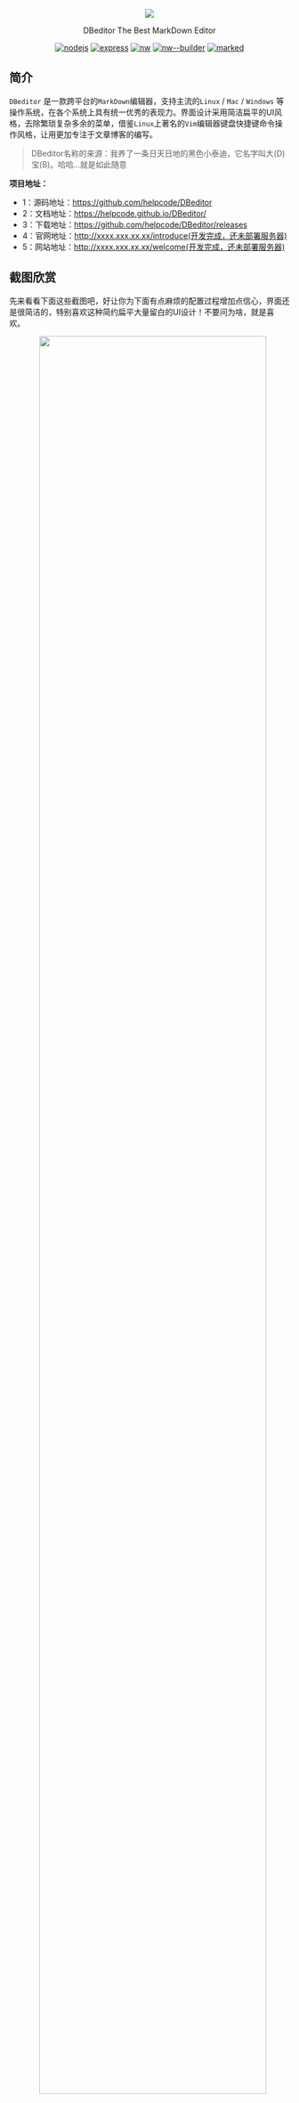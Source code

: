 <p align="center">
    <img src="./public/images/markdown.png"/>
</p>
<p align="center">
  DBeditor The Best MarkDown Editor
</p>
<p align="center">
  <a href="https://nodejs.org/en/download/"><img src="https://img.shields.io/badge/node.js-6.11.1-blue.svg"
                                                           alt="nodejs"></a>
            <a href="http://www.expressjs.com.cn"><img src="https://img.shields.io/badge/express-4.15.2-red.svg"
                                                       alt="express"></a>
            <a href="https://nwjs.io/"><img src="https://img.shields.io/badge/nw-0.25.0-yellow.svg" alt="nw"></a>
            <a href="https://github.com/nwjs-community/nw-builder"><img
                    src="https://img.shields.io/badge/nw--builder-3.4.1-blue.svg" alt="nw--builder"></a>
            <a href="https://github.com/chjj/marked"><img src="https://img.shields.io/badge/marked-0.3.6-%23ff69b4.svg"
                                                          alt="marked"></a>

</p>

## 简介

`DBeditor` 是一款跨平台的`MarkDown`编辑器，支持主流的`Linux` / `Mac` / `Windows` 等操作系统，在各个系统上具有统一优秀的表现力。界面设计采用简洁扁平的UI风格，去除繁琐复杂多余的菜单，借鉴`Linux`上著名的`Vim`编辑器键盘快捷键命令操作风格，让用更加专注于文章博客的编写。


> DBeditor名称的来源：我养了一条日天日地的黑色小泰迪，它名字叫大(D)宝(B)。哈哈...就是如此随意

**项目地址：**

- 1：源码地址：https://github.com/helpcode/DBeditor
- 2：文档地址：https://helpcode.github.io/DBeditor/
- 3：下载地址：https://github.com/helpcode/DBeditor/releases
- 4：官网地址：http://xxxx.xxx.xx.xx/introduce(开发完成，还未部署服务器)
- 5：网站地址：http://xxxx.xxx.xx.xx/welcome(开发完成，还未部署服务器)
 
 
## 截图欣赏

先来看看下面这些截图吧，好让你为下面有点麻烦的配置过程增加点信心，界面还是很简洁的，特别喜欢这种简约扁平大量留白的UI设计！不要问为啥，就是喜欢。

<p align="center">
    <img width="90%" height="90%" src="./public/images/home-js.png"/>
</p>

<p align="center">
   <img width="90%" height="90%" src="http://okkzzhtds.bkt.clouddn.com/index-home.png"/>
</p>

<p align="center">
   <img width="90%" height="90%" src="http://okkzzhtds.bkt.clouddn.com/infert.png"/>
</p> 
 
 
## 安装构建

骚年，文档记得一定要看，否则不会配置打包那我也没办法了，一定要看哦，相关技术点也要掌握！！

> 文档地址：[https://helpcode.github.io/DBeditor/](https://helpcode.github.io/DBeditor/)


1：下载源码

```bash
sudo mkdir Markdown-Edit && sudo chmod 777 -R Markdown-Edit && cd Markdown-Edit
sudo git clone https://github.com/helpcode/DBeditor.git
sudo npm install
``` 

这里需要注意`npm install`在安装`nw`和`nw-builder`依赖包的时候特别慢，而且需要翻墙才能下载哦。


### Linux 下打包

---



所以先不要安装依赖，在`package.json`中把`nw`和`nw-builder`配置删除，然后`npm install`先安装其他依赖，之后下载我这里提供的这两个包的压缩版本，下载完成解压直接丢到`node_modules`中，然后分别进入`nw`和`nw-builder`的文件夹中解决他们自身的依赖关系，这样会快一点。

而使用`nw-builder`打包应用的时候它会根据你命令`nwbuild --platforms linux64 --buildDir dist/ /home/bmy/桌面/DBeditor/Markdown-Edit/` 去下载对应的`nw.js`的sdk，我提供的依赖包里面已经包含了一枚`0.25.1-sdk-linux64`的sdk，所以能节省不少的速度。
 

> 下载地址：[Nw.js 依赖包](http://okkzzhtds.bkt.clouddn.com/nw.7z) [nw-builder 依赖包](http://okkzzhtds.bkt.clouddn.com/nw-builder.7z)



_当然了，如果你不需要 `nw`在开发阶段预览网站在PC端的效果，或者说不需要`nw-builder` 打包工具来打包，那么就不需要配置我上面说的那些东西。直接从`package.json`中把`nw`和`nw-builder`配置删除即可。你可以用我下面说的`builder.sh` shell 脚本的方式来打包，也是官方推荐的，我不过写了一个shell脚本来自动完成而已_


---


安装解决依赖后打开`package.json`，`scripts`字段中提供有如下命令：

```bash
"scripts": {
    # 上面说了，不需要的话就不配置
    # dev阶段通过nw查看运行效果，
    # 需要npm安装 nw，参见：https://github.com/nwjs/npm-installer
    "dev": "nw /home/bmy/桌面/DBeditor/Markdown-Edit",
    # 同上
    "nw": "nw",
    
    # 本地web方式运行网站，node-dev 需要自己安装不要问我
    # 访问地址http://localhost:3000/welcome
    "node": "node-dev ./bin/www",
    
    # 上面说了，不需要的话就不配置
    # 这里是你需要配置的 nw-builder
    # linux64为打包平台，包会根据这个参数自动去下载对应SDK
    # --buildDir 为打包成功输出目录，默认build
    # /home/bmy/桌面/Markdown-Edit/ 是项目绝对路径
    "prod": "nwbuild --platforms linux64 --buildDir dist/ /home/bmy/桌面/DBeditor/Markdown-Edit/",
    
    # 这个是我自己写的 Linux shell 脚本，具体源码和使用请看 
    # https://helpcode.github.io/DBeditor/#/?id=开始打包
    "online": "./../builder.sh",
    
    # 这个是 docute 项目文档运行命令
    "docs": "docute ./docs --out-dir dist --source-maps --presets env"
  }
```

更多的如何打包配置我都写在了帮助文档里面，请仔细阅读

> [https://helpcode.github.io/DBeditor/](https://helpcode.github.io/DBeditor/)

如果你想使用我的脚本来自动打包，那需要注意的是我们之前用`sudo mkdir Markdown-Edit`创建了文件夹`Markdown-Edit`，这个文件夹里面除了放置项目源码`DBeditor`，和`DBeditor`同级的是`Nw.js`的 `SDK`，这里推荐下载这个SDK，原因在帮助文档里面写的很清楚，请仔细查看：

> [nwjs-v0.25.1-linux-x64.tar.gz](http://okkzzhtds.bkt.clouddn.com/nwjs-v0.25.1-linux-x64.tar.gz)

下载解压后，放到`Markdown-Edit`文件夹下，然后也是在`Markdown-Edit`文件夹下创建`builder.sh`，具体目录层级和shell代码如下：

**目录层级**
```text
Markdown-Edit
 |--- DBeditor
 |--- nwjs-v0.25.1-linux-x64
 |--- builder.sh
```

文件夹名字可以更改，不过请一并修改`builder.sh`中的五个变量配置。

**builder.sh代码如下：**

```bash
#!/bin/bash

# 如果改了文件名请修改对应的变量值
codeDir="./Markdown-Edit/"
codeModulesNw="./node_modules/nw/"
codeModulesNwBuilder="./node_modules/nw-builder/"
AppNw="./Markdown-Edit/app.nw"
nwSDK="./nwjs-v0.25.1-linux-x64/"
# 移动dev阶段的 nw 和 nwbuilder
# 脱离 node_modules 到根目录，避免被误打包增加400MB体积
mv $codeModulesNw $codeModulesNwBuilder ./../
# zip压缩并更名改后缀为 app.nw
# 打包完成退回根目录
zip -r ./app.nw ./ &&  echo 'Create success...' && cd .. && echo 'Back to the root directory...'
# 移动打包后的 app.nw 源码 到 NW.js SDK中并添加执行文件权限
mv $AppNw $nwSDK && echo 'Move success...' && chmod +x $nwSDK/app.nw && echo 'Add permission to succeed...'
# 打包构建结束，将dev阶段的 nw，nw-builder 再放回 node_modules 依赖中
mv ./nw/ ./nw-builder/ ./Markdown-Edit/node_modules/
echo 'The program has been packaged，You：Run(y)，Structure(g)，Stop(n)？'
read NAME
if [ "${NAME}" == "y" ]; then
  # 启动应用，这一步没将 nw 和 app.nw 合并
  echo 'Starting up...'
  cd $nwSDK && ./nw app.nw
elif [ "${NAME}" == "g" ]; then
  echo 'Being built...'
  # 合并 nw 和 app.nw ，并删除app.nw源码
  cd $nwSDK && cat nw app.nw > app && chmod +x app && rm -rf app.nw
  echo 'Build and remove source package app.nw success，
  To the SDK directory, execute the command sudo./app to run the program....'
  echo "Or now：Yes(y) / No(n) Run ？"
  read chios
  if [ "${chios}" == "y" ]; then
     # 启动程序
     echo "Starting up..." && ./app
  fi
elif [ "${NAME}" == "n" ]; then
  echo "Ok，Bye..."
fi
```

然后执行
```bash
npm run online
```
脚本会为你自动打包程序的，请记住查看帮助文档！！！


### Windows / Mac

---

**Windows下打包：**

照例先来看一张效果图，增强点信心！！

![win_index](http://okkzzhtds.bkt.clouddn.com/win_index.PNG)

![windows_write](http://okkzzhtds.bkt.clouddn.com/windows_write.PNG)

- 1：下载对应你操作系统的`Nw.js`sdk，我虚拟机`Windows10`这里提供官方的下载链接：

  > Windows: [32bit](https://dl.nwjs.io/v0.25.1/nwjs-v0.25.1-win-ia32.zip) / [64bit](https://dl.nwjs.io/v0.25.1/nwjs-v0.25.1-win-x64.zip)

- 2:下载下来后，解压`nwjs-v0.25.1-win-x64.zip`。

- 3：打开你项目，在配置好`package.json`后，然后全选所有文件压缩成`xxx.zip`格式，然后改名为`xxx.nw`。

- 4：剪切`xxx.nw` 到 步骤二 的文件夹中，然后执行命令，回车即可看到应用已经运行：
  > nw.exe xxx.nw 

- 5：如果不想用户直接看到项目源码`xxx.nw`，那么使用命令来合并`nw.exe`和`xxx.nw`，这样就会生成一个你想要的`xxx.exe`然后删除源码`xxx.nw`即可。命令如下：
  > copy /b nw.exe+xxx.nw app.exe

- 6：这一步我们已经得到了最终的`app.exe`但是`Nw.js`sdk中还有很多其他文件，这时候我们可以用工具，下载后运行打开
  选择我们需要打包的`app.exe`，然后把sdk文件夹中的所有文件拖到 `Enigma Virtual Box`文件框中，然后点击 [打包]，稍等片刻就好。得到一个`exe`程序，双击运行或者分发给别人使用。
  > [Enigma Virtual Box](http://www.cr173.com/soft/20501.html)
 
  

步骤是不是很多，虽然很简单但是每次这样打包也是很烦人的，在Linux系统中打包我提供了shell脚本自动化完成这些步骤操作。而windows系统中的脚本我正在写...用法也会和Linux shell一样。程序员要学会偷懒...


**Mac 下打包：**

- 1：不多说，同样的下载`Nw.js` Mac版本的sdk：
  > Mac 10.9+: [64bit](https://dl.nwjs.io/v0.25.1/nwjs-v0.25.1-osx-x64.zip)

- 2：同Windows步骤...

- 3：同Windows步骤...

- 4：在`Mac`系统中，则将`package.nw`放到`nwjs.app/Contents/Resources/`目录下即可。



---

**这里不要问`Linux`环境下为什么打包教程写的那么详细，因为这是我本机电脑环境。**



## 1：关于我

> 学的越多，才发现自己会的其实越少。

一名荡漾在码海中正和小伙伴们划着船并努力创业的WEB工程师，喜欢研究各种最新最好玩的技术，拥有强烈的无比的求知探索欲，热衷技术开源，同时能够保持高昂的热情不断自我学习自我反省自我升级。

<p class="danger">
  坚信：“有能力的人选择生活，余者被生活选择”
</p>


## 2：个人技能

- 2.1: 精通HTML，CSS，能够熟练的使用前端编码工具快速开发符合需求的页面，高质量还原视觉与交互设计成果。精通web标准化和div + css页面重构，能解决主流浏览器兼容性问题。

- 2.2: 同时具有很强的原生js代码编写能力，主导负责过公司大型商业电商平台的设计与研发过程，项目中负责开发基于Vuejs，webpack，sui的移动端电商平台前端，后端架构采用linux，apache，MySQL，php，thinkphp，对现代化前端具有足够的掌握，个人具备丰富的实战项目开发经验。

- 2.3: 对web开发，前端后端服务器数据库上线运维升级维护有整套的技术掌握和了解，团队开发中能够很好协调前后端人员沟通交流，提高团队开发的效率和质量。

- 2.4: 同时个人具备优秀的业务需求沟通能力，较强的分析问题解决问题的能力，对新技术充满好奇能够自主学习并能通过新技术解决现有问题，经常加班熬夜抗压能力强。



## 3：联系方式

如果你对我感兴趣，想要了解并与我交流，可以通过以下方式联系到本人！

- 1：博客：[geekhelp](http://geekhelp.cn/)
- 2：Github：[helpcode](https://github.com/helpcode)
- 3：QQ群：[540144097](http://shang.qq.com/wpa/qunwpa?idkey=1c684eb6c3d6b32ac50b0d179096ed64124b9db577add0319b7b1a96a0235656)
- 4：QQ：2271608011




